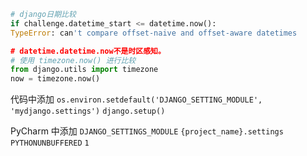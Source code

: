 ```py
# django日期比较
if challenge.datetime_start <= datetime.now():
TypeError: can't compare offset-naive and offset-aware datetimes

# datetime.datetime.now不是时区感知。
# 使用 timezone.now() 进行比较
from django.utils import timezone
now = timezone.now()
```


代码中添加
`os.environ.setdefault('DJANGO_SETTING_MODULE', 'mydjango.settings')`
`django.setup()`

PyCharm 中添加
`DJANGO_SETTINGS_MODULE`  `{project_name}.settings`
`PYTHONUNBUFFERED`  `1`